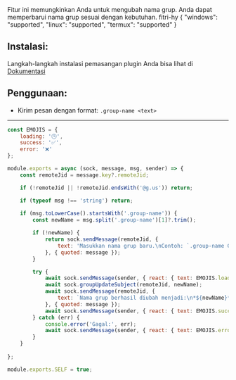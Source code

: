 <title>Group Name Change</title>
<desc>Fitur ini memungkinkan Anda untuk mengubah nama grup. Anda dapat memperbarui nama grup sesuai dengan kebutuhan.</desc>
<github>fitri-hy</github>
<support>
  {
    "windows": "supported",
    "linux": "supported",
    "termux": "supported"
  }
</support>

## Instalasi:
Langkah-langkah instalasi pemasangan plugin Anda bisa lihat di [Dokumentasi](/docs#Plugin)

## Penggunaan:
- Kirim pesan dengan format: `.group-name <text>`

---

```js
const EMOJIS = {
    loading: '🕒',
    success: '✅',
    error: '❌'
};

module.exports = async (sock, message, msg, sender) => {
    const remoteJid = message.key?.remoteJid;

    if (!remoteJid || !remoteJid.endsWith('@g.us')) return;

    if (typeof msg !== 'string') return;
	
	if (msg.toLowerCase().startsWith('.group-name')) {
        const newName = msg.split('.group-name')[1]?.trim();

        if (!newName) {
            return sock.sendMessage(remoteJid, {
                text: 'Masukkan nama grup baru.\nContoh: `.group-name Grup Baru`'
            }, { quoted: message });
        }

        try {
            await sock.sendMessage(sender, { react: { text: EMOJIS.loading, key: message.key } });
            await sock.groupUpdateSubject(remoteJid, newName);
            await sock.sendMessage(remoteJid, {
                text: `Nama grup berhasil diubah menjadi:\n*${newName}*`
            }, { quoted: message });
            await sock.sendMessage(sender, { react: { text: EMOJIS.success, key: message.key } });
        } catch (err) {
            console.error('Gagal:', err);
            await sock.sendMessage(sender, { react: { text: EMOJIS.error, key: message.key } });
        }
    }
	
};

module.exports.SELF = true;
```